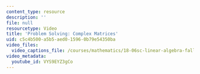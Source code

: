 ```yaml
---
content_type: resource
description: ''
file: null
resourcetype: Video
title: 'Problem Solving: Complex Matrices'
uid: c5c4b500-a5b5-aed0-1596-0b79e54350ba
video_files:
  video_captions_file: /courses/mathematics/18-06sc-linear-algebra-fall-2011/resource-index/problem-solving-complex-matrices/VYS9EYZ3gCo.vtt
video_metadata:
  youtube_id: VYS9EYZ3gCo
---
```

